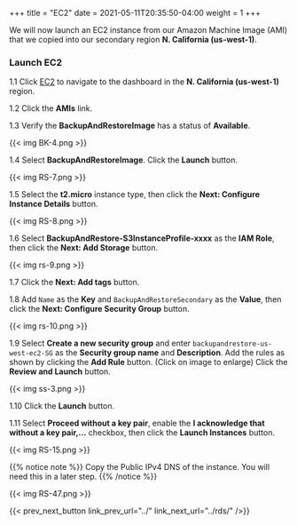 +++
title = "EC2"
date =  2021-05-11T20:35:50-04:00
weight = 1
+++

We will now launch an EC2 instance from our Amazon Machine Image (AMI) that we copied into our secondary region **N. California (us-west-1)**.

###  Launch EC2

1.1 Click [EC2](https://us-west-1.console.aws.amazon.com/ec2/home?region=us-west-1#/) to navigate to the dashboard in the **N. California (us-west-1)** region.

1.2 Click the **AMIs** link.

1.3 Verify the **BackupAndRestoreImage** has a status of **Available**.

{{< img BK-4.png >}}

1.4 Select **BackupAndRestoreImage**.  Click the **Launch** button.

{{< img RS-7.png >}}

1.5 Select the **t2.micro** instance type, then click the **Next: Configure Instance Details** button.

{{< img RS-8.png >}}

1.6 Select **BackupAndRestore-S3InstanceProfile-xxxx** as the **IAM Role**, then click the **Next: Add Storage** button.

{{< img rs-9.png >}}

1.7 Click the **Next: Add tags** button.

1.8 Add `Name` as the **Key** and `BackupAndRestoreSecondary` as the **Value**, then click the **Next: Configure Security Group** button.

{{< img rs-10.png >}}

1.9 Select **Create a new security group** and enter `backupandrestore-us-west-ec2-SG` as the **Security group name** and **Description**.  Add the rules as shown by clicking the **Add Rule** button.  (Click on image to enlarge) Click the **Review and Launch** button.

{{< img ss-3.png >}}

1.10 Click the **Launch** button.

1.11 Select **Proceed without a key pair**, enable the **I acknowledge that without a key pair,...** checkbox, then click the **Launch Instances** button.

{{< img RS-15.png >}}

{{% notice note %}}
Copy the Public IPv4 DNS of the instance.  You will need this in a later step.
{{% /notice %}}

{{< img RS-47.png >}}

{{< prev_next_button link_prev_url="../" link_next_url="../rds/" />}}

